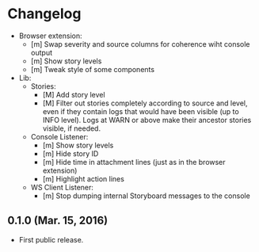 # Changelog

* Browser extension: 
    - [m] Swap severity and source columns for coherence wiht console output
    - [m] Show story levels
    - [m] Tweak style of some components
* Lib: 
    - Stories:
        + [M] Add story level
        + [M] Filter out stories completely according to source and level, even if they contain logs that would have been visible (up to INFO level). Logs at WARN or above make their ancestor stories visible, if needed.
    - Console Listener: 
        + [m] Show story levels
        + [m] Hide story ID
        + [m] Hide time in attachment lines (just as in the browser extension)
        + [m] Highlight action lines
    - WS Client Listener: 
        + [m] Stop dumping internal Storyboard messages to the console

## 0.1.0 (Mar. 15, 2016)

* First public release.
